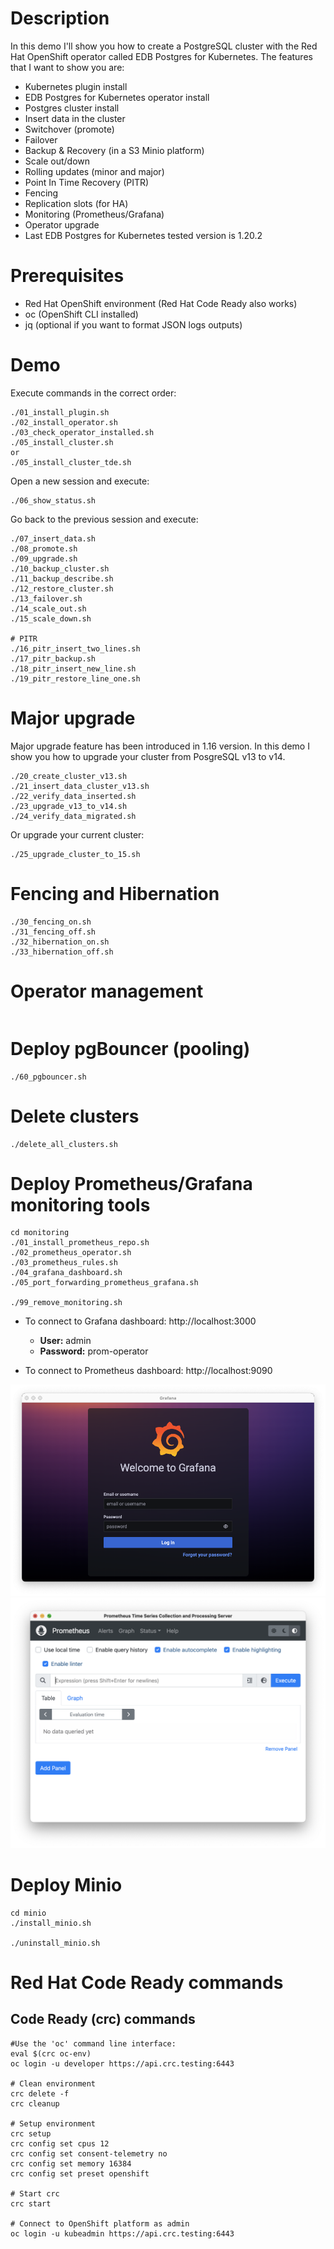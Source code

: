 # Description
In this demo I'll show you how to create a PostgreSQL cluster with the Red Hat OpenShift operator called EDB Postgres for Kubernetes. The features that I want to show you are:
- Kubernetes plugin install
- EDB Postgres for Kubernetes operator install
- Postgres cluster install
- Insert data in the cluster
- Switchover (promote)
- Failover
- Backup & Recovery (in a S3 Minio platform)
- Scale out/down
- Rolling updates (minor and major)
- Point In Time Recovery (PITR)
- Fencing
- Replication slots (for HA)
- Monitoring (Prometheus/Grafana)
- Operator upgrade
- Last EDB Postgres for Kubernetes tested version is 1.20.2

# Prerequisites
- Red Hat OpenShift environment (Red Hat Code Ready also works)
- oc (OpenShift CLI installed)
- jq (optional if you want to format JSON logs outputs)

# Demo
Execute commands in the correct order:
```
./01_install_plugin.sh
./02_install_operator.sh
./03_check_operator_installed.sh
./05_install_cluster.sh
or
./05_install_cluster_tde.sh
```
Open a new session and execute:
```
./06_show_status.sh
```
Go back to the previous session and execute:
```
./07_insert_data.sh
./08_promote.sh
./09_upgrade.sh
./10_backup_cluster.sh
./11_backup_describe.sh
./12_restore_cluster.sh
./13_failover.sh
./14_scale_out.sh
./15_scale_down.sh

# PITR
./16_pitr_insert_two_lines.sh
./17_pitr_backup.sh
./18_pitr_insert_new_line.sh
./19_pitr_restore_line_one.sh
```
# Major upgrade
Major upgrade feature has been introduced in 1.16 version.
In this demo I show you how to upgrade your cluster from PosgreSQL v13 to v14.
```
./20_create_cluster_v13.sh
./21_insert_data_cluster_v13.sh
./22_verify_data_inserted.sh
./23_upgrade_v13_to_v14.sh
./24_verify_data_migrated.sh
```
Or upgrade your current cluster:
```
./25_upgrade_cluster_to_15.sh
```

# Fencing and Hibernation
```
./30_fencing_on.sh
./31_fencing_off.sh
./32_hibernation_on.sh
./33_hibernation_off.sh
```
# Operator management
```
```
# Deploy pgBouncer (pooling)
```
./60_pgbouncer.sh
```

# Delete clusters
```
./delete_all_clusters.sh
```

# Deploy Prometheus/Grafana monitoring tools
```
cd monitoring
./01_install_prometheus_repo.sh
./02_prometheus_operator.sh
./03_prometheus_rules.sh
./04_grafana_dashboard.sh
./05_port_forwarding_prometheus_grafana.sh

./99_remove_monitoring.sh
```

- To connect to Grafana dashboard: http://localhost:3000
  - **User:** admin
  - **Password:** prom-operator

- To connect to Prometheus dashboard: http://localhost:9090

![](./images/grafana.png)
![](./images/prometheus.png)

# Deploy Minio
```
cd minio
./install_minio.sh

./uninstall_minio.sh
```

# Red Hat Code Ready commands
## Code Ready (crc) commands
```
#Use the 'oc' command line interface:
eval $(crc oc-env)
oc login -u developer https://api.crc.testing:6443

# Clean environment
crc delete -f
crc cleanup

# Setup environment
crc setup
crc config set cpus 12
crc config set consent-telemetry no
crc config set memory 16384
crc config set preset openshift

# Start crc
crc start

# Connect to OpenShift platform as admin
oc login -u kubeadmin https://api.crc.testing:6443
```
